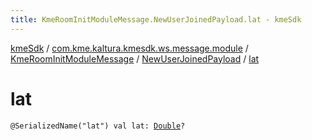 ```yaml
---
title: KmeRoomInitModuleMessage.NewUserJoinedPayload.lat - kmeSdk
---
```


[kmeSdk](../../../index.html) / [com.kme.kaltura.kmesdk.ws.message.module](../../index.html) / [KmeRoomInitModuleMessage](../index.html) / [NewUserJoinedPayload](index.html) / [lat](./lat.html)

# lat

`@SerializedName("lat") val lat: `[`Double`](https://kotlinlang.org/api/latest/jvm/stdlib/kotlin/-double/index.html)`?`